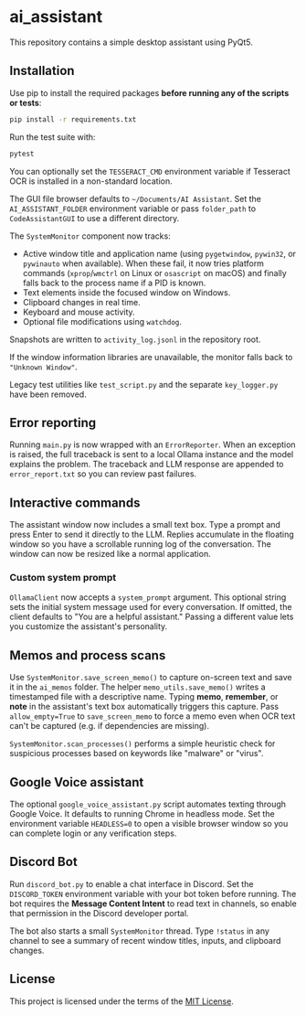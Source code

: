 # ai_assistant
This repository contains a simple desktop assistant using PyQt5.

## Installation

Use pip to install the required packages **before running any of the scripts or tests**:

```bash
pip install -r requirements.txt
```

Run the test suite with:

```bash
pytest
```

You can optionally set the `TESSERACT_CMD` environment variable if Tesseract OCR is installed in a non-standard location.

The GUI file browser defaults to `~/Documents/AI Assistant`. Set the `AI_ASSISTANT_FOLDER` environment variable or pass `folder_path` to `CodeAssistantGUI` to use a different directory.

The `SystemMonitor` component now tracks:

- Active window title and application name (using `pygetwindow`, `pywin32`, or `pywinauto` when available).
  When these fail, it now tries platform commands (`xprop`/`wmctrl` on Linux or
  `osascript` on macOS) and finally falls back to the process name if a PID is
  known.
- Text elements inside the focused window on Windows.
- Clipboard changes in real time.
- Keyboard and mouse activity.
- Optional file modifications using `watchdog`.

Snapshots are written to `activity_log.jsonl` in the repository root.

If the window information libraries are unavailable, the monitor falls back to `"Unknown Window"`.

Legacy test utilities like `test_script.py` and the separate `key_logger.py` have been removed.

## Error reporting

Running `main.py` is now wrapped with an `ErrorReporter`. When an
exception is raised, the full traceback is sent to a local Ollama
instance and the model explains the problem. The traceback and LLM
response are appended to `error_report.txt` so you can review past
failures.

## Interactive commands

The assistant window now includes a small text box. Type a prompt and press
Enter to send it directly to the LLM. Replies accumulate in the floating window
so you have a scrollable running log of the conversation. The window can now be
resized like a normal application.

### Custom system prompt

`OllamaClient` now accepts a `system_prompt` argument. This optional string
sets the initial system message used for every conversation. If omitted, the
client defaults to "You are a helpful assistant." Passing a different value lets
you customize the assistant's personality.

## Memos and process scans

Use `SystemMonitor.save_screen_memo()` to capture on-screen text and save it in the `ai_memos` folder. The helper `memo_utils.save_memo()` writes a timestamped file with a descriptive name. Typing **memo**, **remember**, or **note** in the assistant's text box automatically triggers this capture. Pass `allow_empty=True` to `save_screen_memo` to force a memo even when OCR text can't be captured (e.g. if dependencies are missing).

`SystemMonitor.scan_processes()` performs a simple heuristic check for suspicious processes based on keywords like "malware" or "virus".

## Google Voice assistant

The optional `google_voice_assistant.py` script automates texting through
Google Voice. It defaults to running Chrome in headless mode. Set the
environment variable `HEADLESS=0` to open a visible browser window so you
can complete login or any verification steps.

## Discord Bot
Run `discord_bot.py` to enable a chat interface in Discord.
Set the `DISCORD_TOKEN` environment variable with your bot token before running.
The bot requires the **Message Content Intent** to read text in channels, so
enable that permission in the Discord developer portal.

The bot also starts a small `SystemMonitor` thread. Type `!status` in any channel
to see a summary of recent window titles, inputs, and clipboard changes.

## License

This project is licensed under the terms of the [MIT License](LICENSE).
